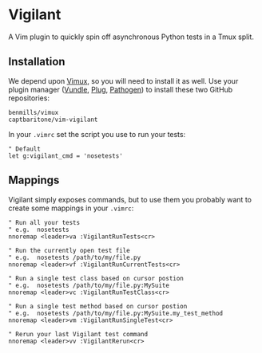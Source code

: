 # Vigilant

A Vim plugin to quickly spin off asynchronous Python tests in a Tmux split.

## Installation

We depend upon [Vimux](https://github.com/benmills/vimux), so you will need to
install it as well. Use your plugin manager
([Vundle](https://github.com/gmarik/Vundle.vim),
[Plug](https://github.com/junegunn/vim-plug),
[Pathogen](https://github.com/tpope/vim-pathogen)) to install these two GitHub
repositories:

    benmills/vimux
    captbaritone/vim-vigilant

In your `.vimrc` set the script you use to run your tests:

    " Default
    let g:vigilant_cmd = 'nosetests'


## Mappings

Vigilant simply exposes commands, but to use them you probably want to create
some mappings in your `.vimrc`:

    " Run all your tests
    " e.g.  nosetests
    nnoremap <leader>va :VigilantRunTests<cr>

    " Run the currently open test file
    " e.g.  nosetests /path/to/my/file.py
    nnoremap <leader>vf :VigilantRunCurrentTests<cr>

    " Run a single test class based on cursor postion
    " e.g.  nosetests /path/to/my/file.py:MySuite
    nnoremap <leader>vc :VigilantRunTestClass<cr>

    " Run a single test method based on cursor postion
    " e.g.  nosetests /path/to/my/file.py:MySuite.my_test_method
    nnoremap <leader>vm :VigilantRunSingleTest<cr>

    " Rerun your last Vigilant test command
    nnoremap <leader>vv :VigilantRerun<cr>
